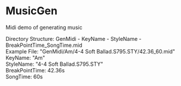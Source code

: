 # MusicGen  
Midi demo of generating music  

Directory Structure: GenMidi - KeyName - StyleName - BreakPointTime_SongTime.mid  
Example File: "GenMidi/Am/4-4 Soft Ballad.S795.STY/42.36_60.mid"  
              KeyName: "Am"  
              StyleName: "4-4 Soft Ballad.S795.STY"  
              BreakPointTime: 42.36s  
              SongTime: 60s
